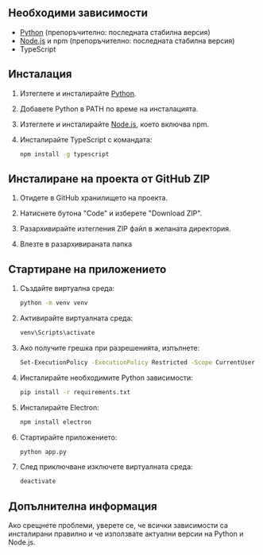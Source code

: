 ## Необходими зависимости
- [Python](https://www.python.org/downloads/) (препоръчително: последната стабилна версия)
- [Node.js](https://nodejs.org/) и npm (препоръчително: последната стабилна версия)
- TypeScript

## Инсталация
1. Изтеглете и инсталирайте [Python](https://www.python.org/downloads/).
2. Добавете Python в PATH по време на инсталацията.
3. Изтеглете и инсталирайте [Node.js](https://nodejs.org/), което включва npm.
4. Инсталирайте TypeScript с командата:

   ```sh
   npm install -g typescript
   ```
## Инсталиране на проекта от GitHub ZIP

1. Отидете в GitHub хранилището на проекта.

2. Натиснете бутона "Code" и изберете "Download ZIP".

3. Разархивирайте изтегления ZIP файл в желаната директория.

4. Влезте в разархивираната папка
   
## Стартиране на приложението
1. Създайте виртуална среда:

   ```sh
   python -m venv venv
   ```

2. Активирайте виртуалната среда:

   ```sh
   venv\Scripts\activate
   ```

3. Ако получите грешка при разрешенията, изпълнете:

   ```sh
   Set-ExecutionPolicy -ExecutionPolicy Restricted -Scope CurrentUser
   ```

4. Инсталирайте необходимите Python зависимости:

   ```sh
   pip install -r requirements.txt
   ```

5. Инсталирайте Electron:

   ```sh
   npm install electron
   ```

6. Стартирайте приложението:

   ```sh
   python app.py
   ```

7. След приключване изключете виртуалната среда:

   ```sh
   deactivate
   ```

## Допълнителна информация
Ако срещнете проблеми, уверете се, че всички зависимости са инсталирани правилно и че използвате актуални версии на Python и Node.js.
